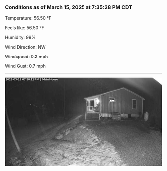 ### Conditions as of March 15, 2025 at 7:35:28 PM CDT 

Temperature: 56.50 &deg;F

Feels like: 56.50 &deg;F

Humidity: 99%

Wind Direction: NW

Windspeed: 0.2 mph

Wind Gust: 0.7 mph

---

<img src="./images/latest.jpeg"/>

